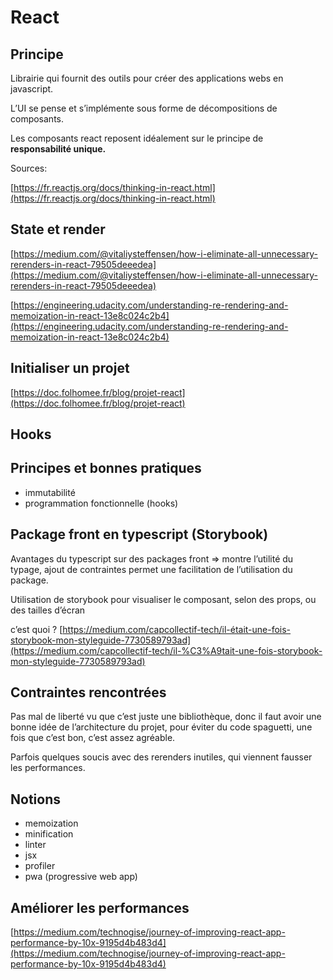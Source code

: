 # React

## Principe

Librairie qui fournit des outils pour créer des applications webs en javascript.

L’UI se pense et s’implémente sous forme de décompositions de composants.

Les composants react reposent idéalement sur le principe de **responsabilité unique.**

Sources:

[https://fr.reactjs.org/docs/thinking-in-react.html](https://fr.reactjs.org/docs/thinking-in-react.html)

## State et render

[https://medium.com/@vitaliysteffensen/how-i-eliminate-all-unnecessary-rerenders-in-react-79505deeedea](https://medium.com/@vitaliysteffensen/how-i-eliminate-all-unnecessary-rerenders-in-react-79505deeedea)

[https://engineering.udacity.com/understanding-re-rendering-and-memoization-in-react-13e8c024c2b4](https://engineering.udacity.com/understanding-re-rendering-and-memoization-in-react-13e8c024c2b4)

## Initialiser un projet

[https://doc.folhomee.fr/blog/projet-react](https://doc.folhomee.fr/blog/projet-react)

## Hooks

## Principes et bonnes pratiques

- immutabilité
- programmation fonctionnelle (hooks)

## Package front en typescript (Storybook)

Avantages du typescript sur des packages front ⇒ montre l’utilité du typage, ajout de contraintes permet une facilitation de l’utilisation du package.

Utilisation de storybook pour visualiser le composant, selon des props, ou des tailles d’écran

c’est quoi ? [https://medium.com/capcollectif-tech/il-était-une-fois-storybook-mon-styleguide-7730589793ad](https://medium.com/capcollectif-tech/il-%C3%A9tait-une-fois-storybook-mon-styleguide-7730589793ad)

## Contraintes rencontrées

Pas mal de liberté vu que c’est juste une bibliothèque, donc il faut avoir une bonne idée de l’architecture du projet, pour éviter du code spaguetti, une fois que c’est bon, c’est assez agréable.

Parfois quelques soucis avec des rerenders inutiles, qui viennent fausser les performances.

## Notions

- memoization
- minification
- linter
- jsx
- profiler
- pwa (progressive web app)

## Améliorer les performances

[https://medium.com/technogise/journey-of-improving-react-app-performance-by-10x-9195d4b483d4](https://medium.com/technogise/journey-of-improving-react-app-performance-by-10x-9195d4b483d4)